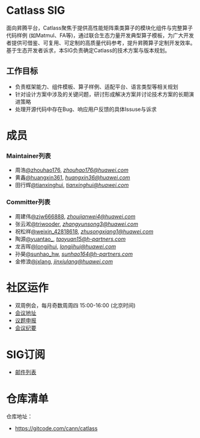 # Catlass SIG
面向昇腾平台，Catlass聚焦于提供高性能矩阵乘类算子的模块化组件与完整算子代码样例 (如Matmul、FA等)，通过联合生态力量开发典型算子模板，为广大开发者提供可借鉴、可复用、可定制的高质量代码参考，提升昇腾算子定制开发效率。
基于生态开发者诉求，本SIG负责确定Catlass的技术方案与版本规划。

## 工作目标
- 负责框架能力、组件模板、算子样例、适配平台、语言类型等相关规划
- 针对设计方案中涉及的关键问题，研讨形成解决方案并讨论技术方案的长期演进策略
- 处理开源代码中存在Bug、响应用户反馈的具体Issuse与诉求

# 成员

### Maintainer列表
- 周浩[@zhouhao176](https://gitcode.com/zhouhao176), *zhouhao176@huawei.com*
- 黄鑫[@huangxin361](https://gitcode.com/huangxin361), *huangxin36@huawei.com*
- 田行辉[@tianxinghui](https://gitcode.com/tianxinghui), *tianxinghui@huawei.com*

### Committer列表
- 周建伟[@zjw666888](https://gitcode.com/zjw666888), *zhoujianwei4@huawei.com*
- 张云淞[@triwooder](https://gitcode.com/jtriwooder), *zhangyunsong3@huawei.com*
- 祝松祥[@weixin_42818618](https://gitcode.com/weixin_42818618), *zhusongxiang1@huawei.com*
- 陶源[@yuantao_](https://gitcode.com/yuantao_), *taoyuan15@h-partners.com*
- 龙吉晖[@longjihui](https://gitcode.com/longjihui), *longjihui@huawei.com*
- 孙昊[@sunhao_hw](https://gitcode.com/sunhao_hw), *sunhao164@h-partners.com*
- 金修浪[@jxlang](https://gitcode.com/jxlang), *jinxiulang@huawei.com*

# 社区运作

- 双周例会，每月奇数周周四 15:00-16:00 (北京时间)
- [会议地址](https://meeting.osinfra.cn/cann/)
- [议题申报](https://etherpad.meeting.osinfra.cn/p/sig-catlass)
- [会议纪要](https://etherpad.meeting.osinfra.cn/p/sig-catlass)

# SIG订阅

- [邮件列表](https://mailweb.cann.osinfra.cn/mailman3/lists/catlass.cann.osinfra.cn/)

# 仓库清单

仓库地址：
- https://gitcode.com/cann/catlass